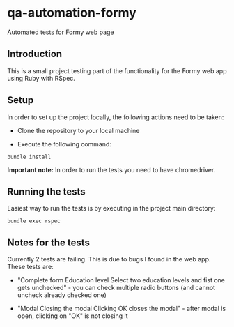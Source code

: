 # qa-automation-formy
Automated tests for Formy web page

## Introduction

This is a small project testing part of the functionality for the Formy web app using Ruby with RSpec.

## Setup
In  order to set up the project locally, the following actions need to be taken:

* Clone the repository to your local machine

* Execute the following command:
```
bundle install
```
**Important note:** In order to run the tests you need to have chromedriver.

## Running the tests
Easiest way to run the tests is by executing in the project main directory:
```
bundle exec rspec
```
## Notes for the tests
Currently 2 tests are failing. This is due to bugs I found in the web app. These tests are:

* "Complete form Education level Select two education levels and fist one gets unchecked" - you can check multiple radio buttons (and cannot uncheck already checked one)

* "Modal Closing the modal Clicking OK closes the modal" - after modal is open, clicking on "OK" is not closing it
